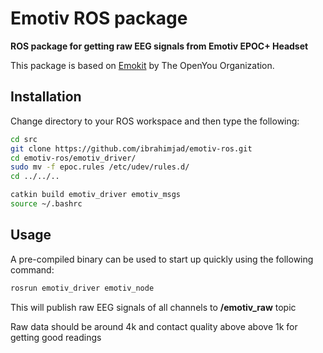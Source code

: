 # Emotiv ROS package

**ROS package for getting raw EEG signals from Emotiv EPOC+ Headset**

This package is based on [Emokit](https://github.com/openyou/emokit) by The OpenYou Organization.

## Installation
Change directory to your ROS workspace and then type the following:

```bash
cd src
git clone https://github.com/ibrahimjad/emotiv-ros.git
cd emotiv-ros/emotiv_driver/
sudo mv -f epoc.rules /etc/udev/rules.d/
cd ../../..

catkin build emotiv_driver emotiv_msgs
source ~/.bashrc
```

## Usage
A pre-compiled binary can be used to start up quickly using the following command:
```bash
rosrun emotiv_driver emotiv_node
```

This will publish raw EEG signals of all channels to **/emotiv_raw** topic

Raw data should be around 4k and contact quality above above 1k for getting good readings
